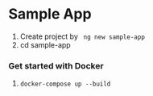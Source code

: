 # Sample App

1. Create project by ``` ng new sample-app```
2. cd sample-app



### Get started with Docker
1. ``` docker-compose up --build ```